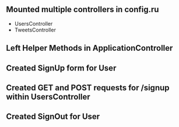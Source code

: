 
## Mounted multiple controllers in config.ru
+ UsersController
+ TweetsController
## Left Helper Methods in ApplicationController
## Created SignUp form for User
## Created GET and POST requests for /signup within UsersController
## Created SignOut for User
